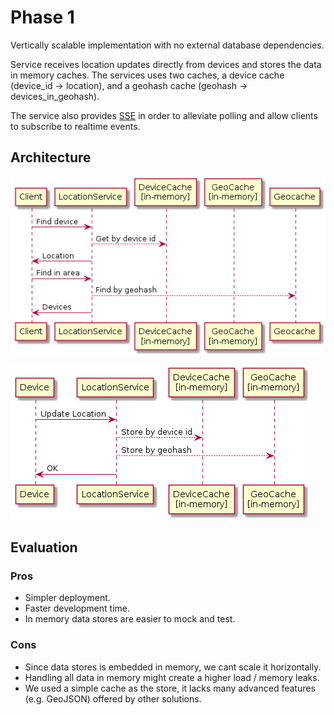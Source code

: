 # Phase 1

Vertically scalable implementation with no external database dependencies.

Service receives location updates directly from devices and stores the data in memory caches.
The services uses two caches, a device cache (device_id -> location), and a geohash cache (geohash -> devices_in_geohash).

The service also provides [SSE](https://en.wikipedia.org/wiki/Server-sent_events) in order to alleviate polling and allow clients to subscribe to realtime events.

## Architecture

![](client-use-cases.png)

![](device-use-cases.png)

## Evaluation

### Pros

- Simpler deployment.
- Faster development time.
- In memory data stores are easier to mock and test.

### Cons

- Since data stores is embedded in memory, we cant scale it horizontally.
- Handling all data in memory might create a higher load / memory leaks.
- We used a simple cache as the store, it lacks many advanced features (e.g. GeoJSON) offered by other solutions.
